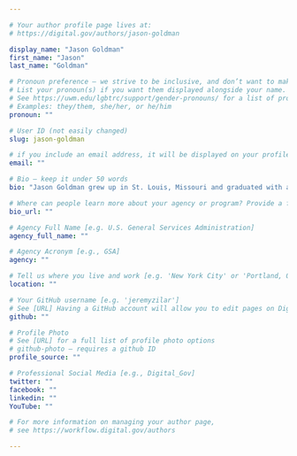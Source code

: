 ```yaml
---

# Your author profile page lives at:
# https://digital.gov/authors/jason-goldman

display_name: "Jason Goldman"
first_name: "Jason"
last_name: "Goldman"

# Pronoun preference — we strive to be inclusive, and don’t want to make assumptions on a person’s first name (be it a gender-neutral name, or is one more common in languages other than English). Learn more http://www.MyPronouns.org
# List your pronoun(s) if you want them displayed alongside your name. Leave it blank and we'll use just your name.
# See https://uwm.edu/lgbtrc/support/gender-pronouns/ for a list of pronouns
# Examples: they/them, she/her, or he/him
pronoun: ""

# User ID (not easily changed)
slug: jason-goldman

# if you include an email address, it will be displayed on your profile page
email: ""

# Bio — keep it under 50 words
bio: "Jason Goldman grew up in St. Louis, Missouri and graduated with a degree in Astrophysics from Princeton University. He was part of the Blogger team acquired by Google in 2003. He worked as a product manager for Google from 2003 to 2006. In 2007, he helped start Twitter Inc where he was Head of Product and served on the board of directors until 2010. Along with Twitter co-founders Ev Williams and Biz Stone he started the Obvious Corporation in 2011 which has helped finance and found companies such as Branch and Medium. In April 2015, he became the first Chief Digital Officer of the White House."

# Where can people learn more about your agency or program? Provide a full URL [e.g. 'https://www.example.gov/']
bio_url: ""

# Agency Full Name [e.g. U.S. General Services Administration]
agency_full_name: ""

# Agency Acronym [e.g., GSA]
agency: ""

# Tell us where you live and work [e.g. 'New York City' or 'Portland, OR']
location: ""

# Your GitHub username [e.g. 'jeremyzilar']
# See [URL] Having a GitHub account will allow you to edit pages on DigitalGov. The image used in your GitHub account can also be used to populate your digital.gov profile photo.
github: ""

# Profile Photo
# See [URL] for a full list of profile photo options
# github-photo — requires a github ID
profile_source: ""

# Professional Social Media [e.g., Digital_Gov]
twitter: ""
facebook: ""
linkedin: ""
YouTube: ""

# For more information on managing your author page,
# see https://workflow.digital.gov/authors

---
```

